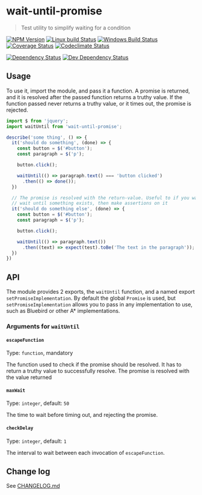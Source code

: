 # wait-until-promise
> Test utility to simplify waiting for a condition

[![NPM Version][npm-image]][npm-url]
[![Linux build Status][travis-image]][travis-url]
[![Windows Build Status][appveyor-image]][appveyor-url]
[![Coverage Status][coveralls-image]][coveralls-url]
[![Codeclimate Status][codeclimate-image]][codeclimate-url]

[![Dependency Status][david-image]][david-url]
[![Dev Dependency Status][david-dev-image]][david-dev-url]

## Usage

To use it, import the module, and pass it a function. A promise is returned,
and it is resolved after the passed function returns a truthy value. If the
function passed never returns a truthy value, or it times out, the promise is
rejected.

```js
import $ from 'jquery';
import waitUntil from 'wait-until-promise';

describe('some thing', () => {
  it('should do something', (done) => {
    const button = $('#button');
    const paragraph = $('p');

    button.click();

    waitUntil(() => paragraph.text() === 'button clicked')
      .then(() => done());
  })

  // The promise is resolved with the return-value. Useful to if you want to
  // wait until something exists, then make assertions on it
  it('should do something else', (done) => {
    const button = $('#button');
    const paragraph = $('p');

    button.click();

    waitUntil(() => paragraph.text())
      .then((text) => expect(test).toBe('The text in the paragraph'));
  })
})
```

## API
The module provides 2 exports, the `waitUntil` function, and a named export
`setPromiseImplementation`. By default the global `Promise` is used, but
`setPromiseImplementation` allows you to pass in any implementation to use,
such as Bluebird or other A* implementations.

### Arguments for `waitUntil`

#### `escapeFunction`
Type: `function`, mandatory

The function used to check if the promise should be resolved. It has to return
a truthy value to successfully resolve. The promise is resolved with the value
returned

#### `maxWait`
Type: `integer`, default: `50`

The time to wait before timing out, and rejecting the promise.

#### `checkDelay`
Type: `integer`, default: `1`

The interval to wait between each invocation of `escapeFunction`.


## Change log
See [CHANGELOG.md](CHANGELOG.md)


[travis-url]: https://travis-ci.org/SimenB/wait-until-promise
[travis-image]: https://img.shields.io/travis/SimenB/wait-until-promise.svg
[appveyor-url]: https://ci.appveyor.com/project/SimenB/wait-until-promise
[appveyor-image]: https://ci.appveyor.com/api/projects/status/44aotxjicwqs3nnb?svg=true
[coveralls-url]: https://coveralls.io/github/SimenB/wait-until-promise
[coveralls-image]: https://img.shields.io/coveralls/SimenB/wait-until-promise.svg
[codeclimate-url]: https://codeclimate.com/github/SimenB/wait-until-promise
[codeclimate-image]: https://img.shields.io/codeclimate/github/SimenB/wait-until-promise.svg
[npm-url]: https://npmjs.org/package/wait-until-promise
[npm-image]: https://img.shields.io/npm/v/wait-until-promise.svg
[david-url]: https://david-dm.org/SimenB/wait-until-promise
[david-image]: https://img.shields.io/david/SimenB/wait-until-promise.svg
[david-dev-url]: https://david-dm.org/SimenB/wait-until-promise#info=devDependencies
[david-dev-image]: https://img.shields.io/david/dev/SimenB/wait-until-promise.svg
[david-peer-url]: https://david-dm.org/SimenB/wait-until-promise#info=peerDependencies
[david-peer-image]: https://img.shields.io/david/peer/SimenB/wait-until-promise.svg
